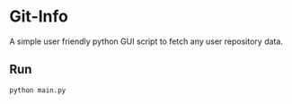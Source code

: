 # Git-Info
A simple user friendly python GUI script to fetch any user repository data.

## Run
```
python main.py
```
